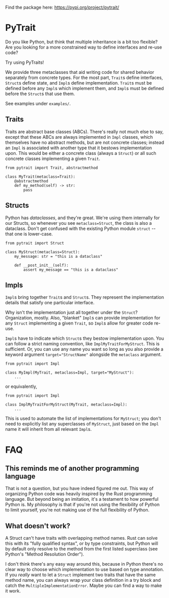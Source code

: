 Find the package here: https://pypi.org/project/pytrait/

PyTrait
=======

Do you like Python, but think that multiple inheritance is a bit too flexible? Are you
looking for a more constrained way to define interfaces and re-use code?

Try using PyTraits!

We provide three metaclasses that aid writing code for shared behavior separately from
concrete types. For the most part, `Trait`s define interfaces, `Struct`s define state,
and `Impl`s define implementation. `Trait`s must be defined before any `Impl`s which
implement them, and `Impl`s must be defined before the `Struct`s that use them.

See examples under `examples/`.


Traits
------

Traits are abstract base classes (ABCs). There's really not much else to say, except
that these ABCs are always implemented in `Impl` classes, which themselves have no
abstract methods, but are not concrete classes; instead an `Impl` is associated with
another type that it bestows implementation upon. This would be either a concrete class
(always a `Struct`) or all such concrete classes implementing a given `Trait`.


    from pytrait import Trait, abstractmethod    

    class MyTrait(metaclass=Trait):
        @abstractmethod
        def my_method(self) -> str:
            pass


Structs
-------

Python has _dataclasses_, and they're great. We're using them internally for our
Structs, so whenever you see `metaclass=Struct`, the class is also a dataclass.
Don't get confused with the existing Python module `struct` -- that one is lower-case.


    from pytrait import Struct

    class MyStruct(metaclass=Struct):
        my_message: str = "this is a dataclass"

        def __post_init__(self):
            assert my_message == "this is a dataclass"


Impls
-----

`Impl`s bring together `Trait`s and `Struct`s. They represent the implementation details
that satisfy one particular interface.

Why isn't the implementation just all together under the `Struct`? Organization,
mostly. Also, "blanket" `Impl`s can provide implementation for any `Struct` implementing
a given `Trait`, so `Impl`s allow for greater code re-use.

`Impl`s have to indicate which `Struct`s they bestow implementation upon. You can
follow a strict naming convention, like `ImplMyTraitForMyStruct`. This is sufficient.
Or, you can use any name you want so long as you also provide a keyword argument
`target="StructName"` alongside the `metaclass` argument.


    from pytrait import Impl

    class MyImpl(MyTrait, metaclass=Impl, target="MyStruct"):
        ...

or equivalently,


    from pytrait import Impl

    class ImplMyTraitForMyStruct(MyTrait, metaclass=Impl):
        ...

This is used to automate the list of implementations for `MyStruct`; you don't need to
explicitly list any superclasses of `MyStruct`, just based on the `Impl` name it will
inherit from all relevant `Impl`s.


FAQ
===


This reminds me of another programming language
-----------------------------------------------

That is not a question, but you have indeed figured me out. This way of organizing
Python code was heavily inspired by the Rust programming language. But beyond being an
imitation, it's a testament to how powerful Python is. My philosophy is that if
you're not using the flexibility of Python to limit yourself, you're not making use of
the full flexibility of Python.


What doesn't work?
------------------

A Struct can't have traits with overlapping method names. Rust can solve this
with its "fully qualified syntax", or by type constraints, but Python will
by default only resolve to the method from the first listed superclass (see
Python's "Method Resolution Order").

I don't think there's any easy way around this, because in Python there's no clear way
to choose which implementation to use based on type annotation. If you _really_ want to
let a `Struct` implement two traits that have the same method name, you can always wrap
your class definition in a try block and catch the `MultipleImplementationError`. Maybe
you can find a way to make it work.
